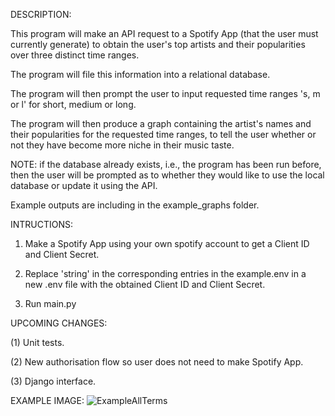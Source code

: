 DESCRIPTION:

This program will make an API request to a Spotify App (that the user must currently generate) to obtain the user's top artists and their popularities over three distinct time ranges.

The program will file this information into a relational database.

The program will then prompt the user to input requested time ranges 's, m or l' for short, medium or long.

The program will then produce a graph containing the artist's names and their popularities for the requested time ranges, to tell the user whether or not they have become more niche in their music taste.


NOTE: if the database already exists, i.e., the program has been run before, then the user will be prompted as to whether they would like to use the local database or update it using the API.

Example outputs are including in the example_graphs folder.


INTRUCTIONS:

1) Make a Spotify App using your own spotify account to get a Client ID and Client Secret.

2) Replace 'string' in the corresponding entries in the example.env in a new .env file with the obtained Client ID and Client Secret.
  
3) Run main.py


UPCOMING CHANGES:

(1) Unit tests.

(2) New authorisation flow so user does not need to make Spotify App.

(3) Django interface.


EXAMPLE IMAGE:
![ExampleAllTerms](https://github.com/jngoodman/SpotifyNiche/assets/140734696/ecc3a0a4-74eb-4602-a5b0-7fad9b8d6afd)
